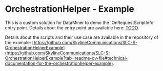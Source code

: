 # OrchestrationHelper - Example

This is a custom solution for DataMiner to demo the 'OnRequestScriptInfo' entry point. Details about the entry point are available here: [TODO](https://docs.dataminer.services/entry-points/orchestration-helper/on-request-script-info/).

Details about the scripts and their use case are available in the repository of the example: [https://github.com/SkylineCommunications/SLC-S-OrchestrationHelperExample](https://github.com/SkylineCommunications/SLC-S-OrchestrationHelperExample?tab=readme-ov-file#technical-documentation-for-the-orchestrationhelper-example).
